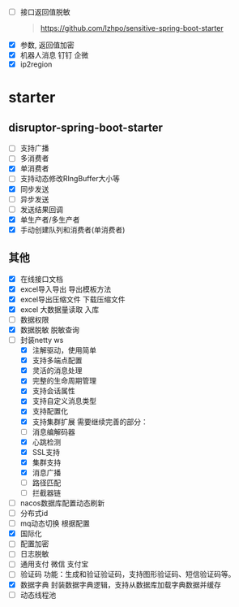 - [ ] 接口返回值脱敏
  > https://github.com/lzhpo/sensitive-spring-boot-starter
- [x] 参数, 返回值加密
- [x] 机器人消息 钉钉 企微
- [x] ip2region

# starter

## disruptor-spring-boot-starter

- [ ] 支持广播
- [ ] 多消费者
- [x] 单消费者
- [ ] 支持动态修改RIngBuffer大小等
- [x] 同步发送
- [ ] 异步发送
- [ ] 发送结果回调
- [x] 单生产者/多生产者
- [x] 手动创建队列和消费者(单消费者)

## 其他
- [x] 在线接口文档
- [x] excel导入导出 导出模板方法
- [x] excel导出压缩文件 下载压缩文件
- [x] excel 大数据量读取 入库
- [ ] 数据权限
- [x] 数据脱敏 脱敏查询
- [ ] 封装netty ws
  - [x] 注解驱动，使用简单
  - [x] 支持多端点配置
  - [x] 灵活的消息处理
  - [x] 完整的生命周期管理
  - [x] 支持会话属性
  - [x] 支持自定义消息类型
  - [x] 支持配置化
  - [x] 支持集群扩展
    需要继续完善的部分：
  - [ ] 消息编解码器
  - [x] 心跳检测
  - [x] SSL支持
  - [x] 集群支持
  - [x] 消息广播
  - [ ] 路径匹配
  - [ ] 拦截器链
- [ ] nacos数据库配置动态刷新
- [ ] 分布式id
- [ ] mq动态切换 根据配置
- [x] 国际化
- [ ] 配置加密
- [ ] 日志脱敏
- [ ] 通用支付 微信 支付宝
- [ ] 验证码 功能：生成和验证验证码，支持图形验证码、短信验证码等。
- [x] 数据字典 封装数据字典逻辑，支持从数据库加载字典数据并缓存
- [ ] 动态线程池